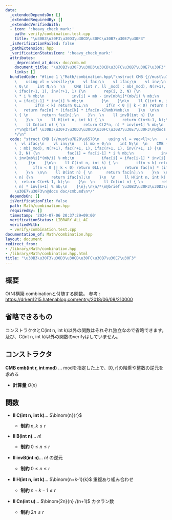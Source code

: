 ```yaml
---
data:
  _extendedDependsOn: []
  _extendedRequiredBy: []
  _extendedVerifiedWith:
  - icon: ':heavy_check_mark:'
    path: verify/combination.test.cpp
    title: "\u30B3\u30F3\u30D3\u30CD\u30FC\u30B7\u30E7\u30F3"
  _isVerificationFailed: false
  _pathExtension: hpp
  _verificationStatusIcon: ':heavy_check_mark:'
  attributes:
    _deprecated_at_docs: doc/cmb.md
    document_title: "\u30B3\u30F3\u30D3\u30CD\u30FC\u30B7\u30E7\u30F3"
    links: []
  bundledCode: "#line 1 \"Math/combination.hpp\"\nstruct CMB {//must\u7D20\u6570\n\
    \    using vl = vec<ll>;\n    vl fac;\n    vl ifac;\n    vl inv;\n    ll mb =\
    \ 0;\n    int N;\n  \n    CMB (int r, ll _mod) : mb(_mod), N(r+1), fac(r+1, 1),\
    \ ifac(r+1, 1), inv(r+1, 1) {\n        rep(i, 2, N) {\n            fac[i] = fac[i-1]\
    \ * i % mb;\n            inv[i] = mb - inv[mb%i]*(mb/i) % mb;\n            ifac[i]\
    \ = ifac[i-1] * inv[i] % mb;\n        }\n    }\n\n    ll C(int n, int k) { \n\
    \        if(n < k) return 0LL;\n        if(n < 0 || k < 0) return 0LL;\n     \
    \   return fac[n] * (ifac[k] * ifac[n-k]%mb)%mb;\n    }\n  \n\n    ll B(int n)\
    \ { \n      return fac[n];\n    }\n  \n    ll invB(int n) {\n        return ifac[n];\n\
    \    }\n  \n    ll H(int n, int k) { \n        return C(n+k-1, k);\n    }\n  \n\
    \    ll Cn(int n) { \n        return C(2*n, n) * inv[n+1] % mb;\n    }\n};\n\n\
    /*\n@brief \u30B3\u30F3\u30D3\u30CD\u30FC\u30B7\u30E7\u30F3\n@docs doc/cmb.md\n\
    */\n"
  code: "struct CMB {//must\u7D20\u6570\n    using vl = vec<ll>;\n    vl fac;\n  \
    \  vl ifac;\n    vl inv;\n    ll mb = 0;\n    int N;\n  \n    CMB (int r, ll _mod)\
    \ : mb(_mod), N(r+1), fac(r+1, 1), ifac(r+1, 1), inv(r+1, 1) {\n        rep(i,\
    \ 2, N) {\n            fac[i] = fac[i-1] * i % mb;\n            inv[i] = mb -\
    \ inv[mb%i]*(mb/i) % mb;\n            ifac[i] = ifac[i-1] * inv[i] % mb;\n   \
    \     }\n    }\n\n    ll C(int n, int k) { \n        if(n < k) return 0LL;\n \
    \       if(n < 0 || k < 0) return 0LL;\n        return fac[n] * (ifac[k] * ifac[n-k]%mb)%mb;\n\
    \    }\n  \n\n    ll B(int n) { \n      return fac[n];\n    }\n  \n    ll invB(int\
    \ n) {\n        return ifac[n];\n    }\n  \n    ll H(int n, int k) { \n      \
    \  return C(n+k-1, k);\n    }\n  \n    ll Cn(int n) { \n        return C(2*n,\
    \ n) * inv[n+1] % mb;\n    }\n};\n\n/*\n@brief \u30B3\u30F3\u30D3\u30CD\u30FC\u30B7\
    \u30E7\u30F3\n@docs doc/cmb.md\n*/"
  dependsOn: []
  isVerificationFile: false
  path: Math/combination.hpp
  requiredBy: []
  timestamp: '2024-07-06 20:37:29+09:00'
  verificationStatus: LIBRARY_ALL_AC
  verifiedWith:
  - verify/combination.test.cpp
documentation_of: Math/combination.hpp
layout: document
redirect_from:
- /library/Math/combination.hpp
- /library/Math/combination.hpp.html
title: "\u30B3\u30F3\u30D3\u30CD\u30FC\u30B7\u30E7\u30F3"
---
```

## 概要
O(N)構築 combinationと付随する関数。
参考 : https://drken1215.hatenablog.com/entry/2018/06/08/210000

## 省略できるもの
コンストラクタとC(int n, int k)以外の関数はそれぞれ独立なので省略できます。及び、C(int n, int k)以外の関数のverifyはしていません。

## コンストラクタ
**CMB cmb(int r, int mod)** ... modを指定した上で、[0, r]の階乗や整数の逆元を求める  
- **計算量**
    $O(n)$

## 関数

- **ll C(int n, int k)**... $\binom{n}{r}$
    - **制約**
    $n, k \le r$

- **ll B(int n)**... $n!$
    - **制約**
    $0 \le n \le r$

- **ll invB(int n)**... $n!$ の逆元
    - **制約**
    $0 \le n \le r$

- **ll H(int n, int k)**... $\binom{n+k-1}{k}$ 重複あり組み合わせ
    - **制約**
    $n+k-1 \le r$

- **ll Cn(int u)**... $\binom{2n}{n} /(n+1)$ カタラン数
    - **制約**
    $2n \le r$
  
